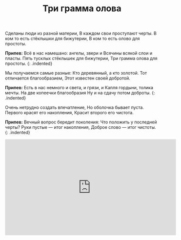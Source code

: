 ﻿---
layout: lyrics
title: Три грамма олова
---

Сде<span class="Am"></span>ланы лю<span class="G"></span>ди из ра<span class="C"></span>зной ма<span class="F"></span>терии,
В ка<span class="Dm"></span>ждом сво<span class="Am"></span>и проступа<span class="B7"></span>ют че<span class="Em"></span>рты.
В ко<span class="Am"></span>м то есть стё<span class="G"></span>клышки для<span class="C"></span> бижуте<span class="F"></span>рии,
В ко<span class="Dm"></span>м то есть о<span class="Am"></span>лово для<span class="E"></span> про<span class="Am"></span>стоты.

**Припев:**
Всё<span class="F"></span> в нас намешано: а<span class="C"></span>нгелы, звери и
Вся<span class="Dm"></span>чины всякой сло<span class="B-flat"></span>и и пла<span class="E"></span>сты.
Пя<span class="Am"></span>ть тусклых стёк<span class="G"></span>лышек для<span class="C"></span> бижутер<span class="F"></span>ии,
Три<span class="Dm"></span> грамма ол<span class="Am"></span>ова для<span class="E"></span> простоты<span class="Am"></span>.
{: .indented}

Мы получаемся самые разные:
Кто деревянный, а кто золотой.
Тот отличается благообразием,
Этот известен своей добротой.

**Припев:**
Есть в нас немного и света, и грязи, и
Капля гордыни, толика мечты.
На две копеечки благообразия
Ну и на сдачу потом доброты.
{: .indented}

Очень нетрудно создать впечатление,
Но оболочка бывает пуста.
Первого красят его накопления,
Красит второго его чистота.

**Припев:**
Вечный вопрос бередит поколения:
Что положить у последней черты?
Руки пустые — итог накопления,
Доброе слово — итог чистоты.
{: .indented}
 
<div class="video-wrapper">
  <iframe width="560" height="315" src="https://www.youtube.com/embed/WT7-GgbwMtI" frameborder="0" allow="accelerometer; autoplay; encrypted-media; gyroscope; picture-in-picture" allowfullscreen></iframe>
</div>
